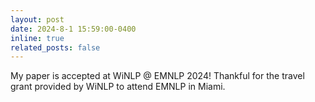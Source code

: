 ```yaml
---
layout: post
date: 2024-8-1 15:59:00-0400
inline: true
related_posts: false
---
```


My paper is accepted at WiNLP @ EMNLP 2024! Thankful for the travel grant provided by WiNLP to attend EMNLP in Miami.
